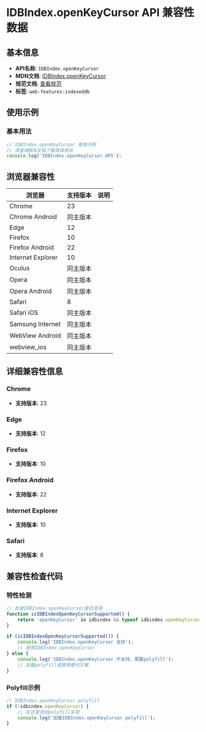 # IDBIndex.openKeyCursor API 兼容性数据

## 基本信息

- **API名称**: `IDBIndex.openKeyCursor`
- **MDN文档**: [IDBIndex.openKeyCursor](https://developer.mozilla.org/docs/Web/API/IDBIndex/openKeyCursor)
- **规范文档**: [查看规范](https://w3c.github.io/IndexedDB/#ref-for-dom-idbindex-openkeycursor①)
- **标签**: `web-features:indexeddb`

## 使用示例

### 基本用法

```javascript
// IDBIndex.openKeyCursor 使用示例
// 请查阅MDN文档了解具体用法
console.log('IDBIndex.openKeyCursor API');
```

## 浏览器兼容性

| 浏览器 | 支持版本 | 说明 |
|--------|----------|------|
| Chrome | 23 |  |
| Chrome Android | 同主版本 |  |
| Edge | 12 |  |
| Firefox | 10 |  |
| Firefox Android | 22 |  |
| Internet Explorer | 10 |  |
| Oculus | 同主版本 |  |
| Opera | 同主版本 |  |
| Opera Android | 同主版本 |  |
| Safari | 8 |  |
| Safari iOS | 同主版本 |  |
| Samsung Internet | 同主版本 |  |
| WebView Android | 同主版本 |  |
| webview_ios | 同主版本 |  |

## 详细兼容性信息

### Chrome

- **支持版本**: 23

### Edge

- **支持版本**: 12

### Firefox

- **支持版本**: 10

### Firefox Android

- **支持版本**: 22

### Internet Explorer

- **支持版本**: 10

### Safari

- **支持版本**: 8

## 兼容性检查代码

### 特性检测

```javascript
// 检查IDBIndex.openKeyCursor是否支持
function isIDBIndexOpenKeyCursorSupported() {
    return 'openKeyCursor' in idbindex && typeof idbindex.openKeyCursor === 'function';
}

if (isIDBIndexOpenKeyCursorSupported()) {
    console.log('IDBIndex.openKeyCursor 支持');
    // 使用IDBIndex.openKeyCursor
} else {
    console.log('IDBIndex.openKeyCursor 不支持，需要polyfill');
    // 加载polyfill或使用替代方案
}
```

### Polyfill示例

```javascript
// IDBIndex.openKeyCursor polyfill
if (!idbindex.openKeyCursor) {
    // 在这里添加polyfill实现
    console.log('加载IDBIndex.openKeyCursor polyfill');
}
```

